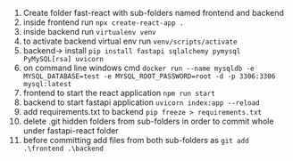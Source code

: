 1. Create folder fast-react with sub-folders named frontend and backend
2. inside frontend run ```npx create-react-app .```
3. inside backend run ```virtualenv venv```
4. to activate backend virtual env run ```venv/scripts/activate```
5. backend-> install ```pip install fastapi sqlalchemy pymysql PyMySQL[rsa] uvicorn```
6. on command line windows cmd ```docker run --name mysqldb -e MYSQL_DATABASE=test -e MYSQL_ROOT_PASSWORD=root -d -p 3306:3306 mysql:latest```
7. frontend to start the react application ```npm run start```
8. backend to start fastapi application ```uvicorn index:app --reload```
9. add requirements.txt to backend ```pip freeze > requirements.txt```
10. delete .git hidden folders from sub-folders in order to commit whole under fastapi-react folder
11. before committing add files from both sub-folders as ```git add .\frontend .\backend```